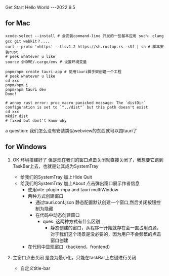 Get Start Hello World ---2022.9.5


## for Mac
```
xcode-select --install # 会安装command-line 开发的一些基本应用 such: clang gcc git webkit？....
curl --proto '=https' --tlsv1.2 https://sh.rustup.rs -sSf | sh # 脚本安装rust
# peek whatever u like
source $HOME/.cargo/env # 设置环境变量

pnpm/npm create tauri-app # 使用tauri脚手架创建一个工程
# peek whatever u like
cd xxx
pnpm/npm i
pnpm/npm tauri dev
Done!

# annoy rust error: proc macro panicked message: The `distDir` configuration is set to `"../dist"` but this path doesn't exist
cd xxx
mkdir dist
# fixed but dont't know why
```
a question: 我们怎么没有安装类似webview的东西就可以跑tauri了

## for Windows



1. OK 环境搭建好了 但是现在我们的窗口点击关闭就直接关闭了，我想要它跑到TaskBar上去，也就是让其成为SystemTray
    - 给我们的SystemTray 加上Hide Quit
    - 给我们的SystemTray 加上About 点击弹出窗口展示作者信息
        - 使用vite-plugin-mpa and tauri multiWindow
        - 两种方式创建窗口
            - 通过tauri.conf.json 静态配置默认创建一个窗口,然后关闭按钮控制为隐藏
            - 在代码中动态创建窗口
                - ques: 这两种方式有什么区别
                    - 静态创建的窗口，从程序一开始就存在会一直占用资源，对于我们这个场景是没必要的，因为用户不会频繁的点击窗口创建
        - 在代码中显现窗口（backend，frontend）

2. 主窗口点击关闭 是变为最小化，只能在taskBar上右键进行关闭
    - 自定义title-bar
        